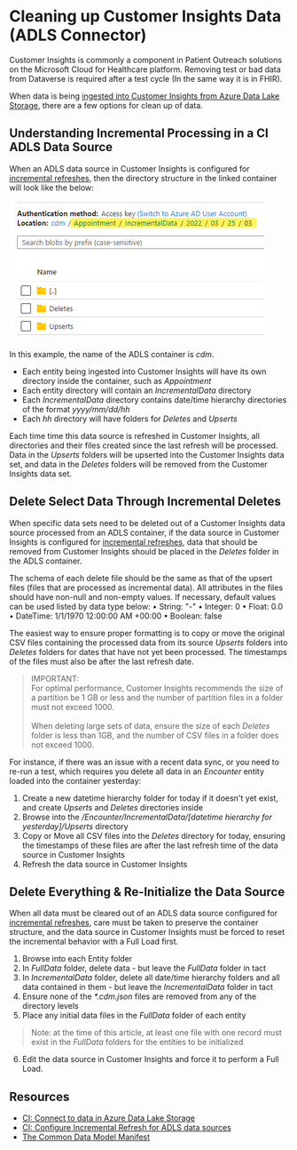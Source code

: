 # Cleaning up Customer Insights Data (ADLS Connector)
Customer Insights is commonly a component in Patient Outreach solutions on the Microsoft Cloud for Healthcare platform. Removing test or bad data from Dataverse is required after a test cycle (In the same way it is in FHIR). 

When data is being [ingested into Customer Insights from Azure Data Lake Storage](https://learn.microsoft.com/en-us/dynamics365/customer-insights/connect-common-data-model), there are a few options for clean up of data.

## Understanding Incremental Processing in a CI ADLS Data Source

When an ADLS data source in Customer Insights is configured for [incremental refreshes](https://learn.microsoft.com/en-us/dynamics365/customer-insights/incremental-refresh-data-sources), then the directory structure in the linked container will look like the below:

![Directory structure of Customer Insights ADLS Container](./Images/CI_ADLSContainer_Structure.png)

In this example, the name of the ADLS container is _cdm_.
* Each entity being ingested into Customer Insights will have its own directory inside the container, such as _Appointment_
* Each entity directory will contain an _IncrementalData_ directory
* Each _IncrementalData_ directory contains date/time hierarchy directories of the format _yyyy/mm/dd/hh_
* Each _hh_ directory will have folders for _Deletes_ and _Upserts_ 

Each time time this data source is refreshed in Customer Insights, all directories and their files created since the last refresh will be processed. Data in the _Upserts_ folders will be upserted into the Customer Insights data set, and data in the _Deletes_ folders will be removed from the Customer Insights data set. 

## Delete Select Data Through Incremental Deletes

When specific data sets need to be deleted out of a Customer Insights data source processed from an ADLS container, if the data source in Customer Insights is configured for [incremental refreshes](https://learn.microsoft.com/en-us/dynamics365/customer-insights/incremental-refresh-data-sources), data that should be removed from Customer Insights should be placed in the _Deletes_ folder in the ADLS container. 

The schema of each delete file should be the same as that of the upsert files (files that are processed as incremental data). All attributes in the files should have non-null and non-empty values. If necessary, default values can be used listed by data type below:
•	String: "-" 
•	Integer: 0 
•	Float: 0.0 
•	DateTime: 1/1/1970 12:00:00 AM +00:00 
•	Boolean: false

The easiest way to ensure proper formatting is to copy or move the original CSV files containing the processed data from its source _Upserts_ folders into _Deletes_ folders for dates that have not yet been processed. The timestamps of the files must also be after the last refresh date. 

> IMPORTANT:<BR>
> For optimal performance, Customer Insights recommends the size of a partition be 1 GB or less and the number of partition files in a folder must not exceed 1000. <br><br>
> When deleting large sets of data, ensure the size of each _Deletes_ folder is less than 1GB, and the number of CSV files in a folder does not exceed 1000.

For instance, if there was an issue with a recent data sync, or you need to re-run a test, which requires you delete all data in an _Encounter_ entity loaded into the container yesterday:

1. Create a new datetime hierarchy folder for today if it doesn't yet exist, and create _Upserts_ and _Deletes_ directories inside
2. Browse into the _/Encounter/IncrementalData/[datetime hierarchy for yesterday]/Upserts_ directory
3. Copy or Move all CSV files into the _Deletes_ directory for today, ensuring the timestamps of these files are after the last refresh time of the data source in Customer Insights
4. Refresh the data source in Customer Insights


## Delete Everything & Re-Initialize the Data Source
When all data must be cleared out of an ADLS data source configured for [incremental refreshes](https://learn.microsoft.com/en-us/dynamics365/customer-insights/incremental-refresh-data-sources), care must be taken to preserve the container structure, and the data source in Customer Insights must be forced to reset the incremental behavior with a Full Load first. 

1. Browse into each Entity folder
2. In _FullData_ folder, delete data - but leave the _FullData_ folder in tact
3. In _IncrementalData_ folder, delete all date/time hierarchy folders and all data contained in them - but leave the _IncrementalData_ folder in tact
4. Ensure none of the _*.cdm.json_ files are removed from any of the directory levels
5. Place any initial data files in the _FullData_ folder of each entity

> Note: at the time of this article, at least one file with one record must exist in the _FullData_ folders for the entities to be initialized

6. Edit the data source in Customer Insights and force it to perform a Full Load. 

## Resources
* [CI: Connect to data in Azure Data Lake Storage](https://learn.microsoft.com/en-us/dynamics365/customer-insights/connect-common-data-model)
* [CI: Configure Incremental Refresh for ADLS data sources](https://learn.microsoft.com/en-us/dynamics365/customer-insights/incremental-refresh-data-sources#configure-incremental-refresh-for-azure-data-lake-data-sources)
* [The Common Data Model Manifest](https://learn.microsoft.com/en-us/common-data-model/sdk/manifest)